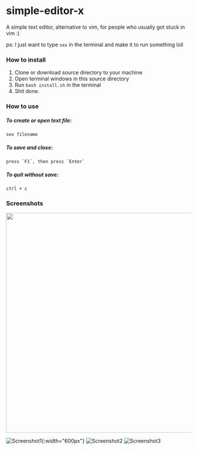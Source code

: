 # simple-editor-x

A simple text editor, alternative to vim, for people who usually got stuck in vim :)

ps: I just want to type `sex` in the terminal and make it to run something loll

### How to install

1. Clone or download source directory to your machine
2. Open terminal windows in this source directory
3. Run `bash install.sh` in the terminal
4. Shit done.

### How to use

##### To create or open text file:
~~~~
sex filename
~~~~

##### To save and close:
~~~~
press `F1`, then press `Enter`
~~~~

##### To quit without save:
~~~~
ctrl + c
~~~~

### Screenshots
<img src="https://lh3.googleusercontent.com/yAQVQPRVzr7rj9b7NfYM52gUgkV816mQ5W-54Kn0M826Ah4Kywqafi6DWxFXhUOOTM44wTG9HhSpYMH_SBlwwb0-ojH8mQAoBepEQWLHe9ed4pf8FuWWBl2fVXM6jNQ3gvibYAhLoAJQt4Jv9KVBXyuszpR40OdTw846lBb4IehX-GaXZYdcm0os-r11mGQVVeWkrsMh8U66vsNYLdpkIus32fMwQr4SFQDU79N_6ODtVQNyEJRx4IyF_8Lio4AiRDfGVrKEacK5FAVbsnIcLd3SsYEzxK9FES3ol_cvspPG4UEnfBCHKw2mTDo0PsZ1DyKywL1YXqDMsq8Ce5uYGgvGH6__Rupw0uvmmRsSRQnh47lfHZyeg12pUjihp07l9mZfZmhHPgEytpf2T-sjvZJ5SBIMIgrWsQ3QWGSKICGqJhY--yCDUll95LohnvYzd_scVM8ZOcGvFhDhr5ns_peQVY6YDQKVnhEwzUXT-xsqsoaqTtB5BAmQUXY0_yvz5CxXJP-ggBPSaoaYPkbNSBVCdq9wm-ClE5Q2CQhFApI740DPnTOf_6xNtSSWnu6Li5br8_XPqqXJWARyU9lpocNASoQc-Nuj8Ao0eofU_bN5Ttu6nksjTQy5DU6y1eNmyWPbobMhAHs3bfzye205yWfQipPYwStN=w1648-h790-no" width="600px">

![Screenshot1](https://lh3.googleusercontent.com/yAQVQPRVzr7rj9b7NfYM52gUgkV816mQ5W-54Kn0M826Ah4Kywqafi6DWxFXhUOOTM44wTG9HhSpYMH_SBlwwb0-ojH8mQAoBepEQWLHe9ed4pf8FuWWBl2fVXM6jNQ3gvibYAhLoAJQt4Jv9KVBXyuszpR40OdTw846lBb4IehX-GaXZYdcm0os-r11mGQVVeWkrsMh8U66vsNYLdpkIus32fMwQr4SFQDU79N_6ODtVQNyEJRx4IyF_8Lio4AiRDfGVrKEacK5FAVbsnIcLd3SsYEzxK9FES3ol_cvspPG4UEnfBCHKw2mTDo0PsZ1DyKywL1YXqDMsq8Ce5uYGgvGH6__Rupw0uvmmRsSRQnh47lfHZyeg12pUjihp07l9mZfZmhHPgEytpf2T-sjvZJ5SBIMIgrWsQ3QWGSKICGqJhY--yCDUll95LohnvYzd_scVM8ZOcGvFhDhr5ns_peQVY6YDQKVnhEwzUXT-xsqsoaqTtB5BAmQUXY0_yvz5CxXJP-ggBPSaoaYPkbNSBVCdq9wm-ClE5Q2CQhFApI740DPnTOf_6xNtSSWnu6Li5br8_XPqqXJWARyU9lpocNASoQc-Nuj8Ao0eofU_bN5Ttu6nksjTQy5DU6y1eNmyWPbobMhAHs3bfzye205yWfQipPYwStN=w1648-h790-no){:width="600px"}
![Screenshot2](https://lh3.googleusercontent.com/Bs_eblIlEzT4TjBT8Nt9trE-XraU7jRyWbJTE-fC-wbN7vY29XQm8djbg24hR_3ttfiP7AeSjCmfndPxfjzjqJsi5B4Jg28rDJ0R0RfcXwBVMeW237jaGCNT91Ohy7A5GDZjAZ4QpS93LJfY4boeqoAOuEEEJ3B_aoCaPydAxyh9qdA9Y0-U99hsDSdhqhWigNKOvYb4rlPuuGRUIuORYzbfWeUdkjgguhGPryieQ667qH2mUWMGe0P-X9y_gHp2Mta5CwrusLUvUBtNfmaXlF-8wbUfvVF4EPBLmjXcsv01_ZfsxhXs1RVM5Lk2e87xZqJT3x_rlEL6rkiVpBzu2YxuBhAvs2qSGMgUVezG5YsQ3_kUIWEk00U9tQHqAve5gktj4D60kHp1xkCRyoh3vyWyCfDPJ5UGPF8S-quUS0Iqo1yY4WJ47wcyJWvOmzkxI8S8OhnwfSWzLjTxTASaKfCIXY9PJQcBu96ACj8wZ_KLETGIfu_gNTqRixB-JH9hZ_JwlXGvMKtrvilo6aKJFHZF5-xa27fPGWx8_Pg7eMZN3znKF7eTwWeNw8wdyCviqXmr1DGo_x08ghjMTYuZ0WwpBmnk6OJD76lJizH1cP6qoMsuPnn1C8XDRYMwYojIKksjk-cB0CpwtWXK4HgNx2a41l9-Q0iE=w828-h661-no)
![Screenshot3](https://lh3.googleusercontent.com/z3U7M8tCwuHaT_2URgKG1ygjVkmXb-EpFt9xzn6MSWVtDe1Ivx-Io6PZx8VF4qchjSr1lOlFCZ3PGqVTdff8tcUTM12ZI5BIodGfk91_H1PJm8aGQ1tPcqxvzkRdiNLZpa9MSfl2hYfhIOjQ6GLYuN43Y7VEc6x7nxiA9AHn5t3XqUt4n4MKB_IDcpQSCP_qoKOwd49JscSA1tqivoRuXSiU60Tce1ADbjZqX4hBlum497IWrBuBbkodKdMJzrWu5He5Y_Wazu1owbYrhLuXjtl7cJnsiXI37SYd2V-Ag8BXfHY8_hxuOgJdDzuTitbuNOGJuInzmY0E9F02XW8la_x5UGT1mvftYWmF4AgZbDPrp0ENvPINKy0mqeGPpUdeTA1XhCKAgO0YQdz5mTWgwI-IogeFvMFUUqsOEwrd5EeqgueweeimqtgMVx-sziDKADHbQasViNhjhNUW7JUrKhdTF1oJXwXOw39A6Vd-Fgq1TvZC2oqOyyYEy0JVAdBSCi8tLXGE3hZfKdDsQ39RNByrJhlwHEmwaMOokSaawER7ajoTH5mo9lFN3dLs7jyoLEQLJLcLIde6I990b3qCv3Fvm1WlexpVrbEvHBOsvdqKZk_cBBecIb8FHx7DAQAjrXgHNRovQyElR788fJr2hsDeU7NhHkpz=w1570-h1250-no)
